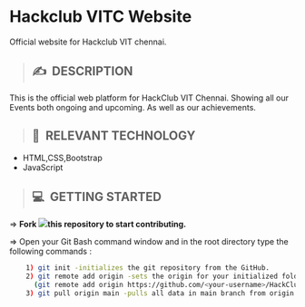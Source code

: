 # Hackclub VITC Website

Official website for Hackclub VIT chennai.

>## ✍&nbsp; DESCRIPTION
This is the official web platform for HackClub VIT Chennai. Showing all our Events both ongoing and upcoming. As well as our achievements. 

>## 📂&nbsp; RELEVANT TECHNOLOGY
* HTML,CSS,Bootstrap
* JavaScript

>## 💻&nbsp; GETTING STARTED

=> **Fork <a href="https://github.com/HackclubVIT/HackClub-Website"><img src="https://img.icons8.com/ios/24/000000/code-fork.png"></a>this repository to start contributing.**

=> Open your Git Bash command window and in the root directory type the following commands :
```bash
    1) git init -initializes the git repository from the GitHub. 
    2) git remote add origin -sets the origin for your initialized folder
      (git remote add origin https://github.com/<your-username>/HackClub-Website)
    3) git pull origin main -pulls all data in main branch from origin into your local machine
